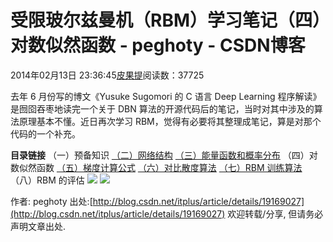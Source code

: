 
# 受限玻尔兹曼机（RBM）学习笔记（四）对数似然函数 - peghoty - CSDN博客


2014年02月13日 23:36:45[皮果提](https://me.csdn.net/peghoty)阅读数：37725



去年 6 月份写的博文《Yusuke Sugomori 的 C 语言 Deep Learning 程序解读》是囫囵吞枣地读完一个关于 DBN 算法的开源代码后的笔记，当时对其中涉及的算法原理基本不懂。近日再次学习 RBM，觉得有必要将其整理成笔记，算是对那个代码的一个补充。



**目录链接**
（一）预备知识
[（二）网络结构](http://blog.csdn.net/itplus/article/details/19168967)
[（三）能量函数和概率分布](http://blog.csdn.net/itplus/article/details/19168989)
（四）对数似然函数
[（五）梯度计算公式](http://blog.csdn.net/itplus/article/details/19207371)
[（六）对比散度算法](http://blog.csdn.net/itplus/article/details/19408143)
[（七）RBM 训练算法](http://blog.csdn.net/itplus/article/details/19408701)
（八）RBM 的评估
![](https://img-blog.csdn.net/20140213230041656)
![](https://img-blog.csdn.net/20140218225132031)


作者: peghoty
出处:[http://blog.csdn.net/itplus/article/details/19169027](http://blog.csdn.net/itplus/article/details/19169027)
欢迎转载/分享, 但请务必声明文章出处.


